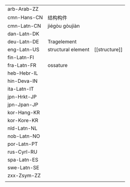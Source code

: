 | | | |
|-|-|-|
| arb-Arab-ZZ |  |  |
| cmn-Hans-CN | 结构构件 |  |
| cmn-Latn-CN | jiégòu gòujiàn |  |
| dan-Latn-DK |  |  |
| deu-Latn-DE | Tragelement |  |
| eng-Latn-US | structural element | [[structure]] |
| fin-Latn-FI |  |  |
| fra-Latn-FR | ossature |  |
| heb-Hebr-IL |  |  |
| hin-Deva-IN |  |  |
| ita-Latn-IT |  |  |
| jpn-Hrkt-JP |  |  |
| jpn-Jpan-JP |  |  |
| kor-Hang-KR |  |  |
| kor-Kore-KR |  |  |
| nld-Latn-NL |  |  |
| nob-Latn-NO |  |  |
| por-Latn-PT |  |  |
| rus-Cyrl-RU |  |  |
| spa-Latn-ES |  |  |
| swe-Latn-SE |  |  |
| zxx-Zsym-ZZ |  |  |
|  |  |  |
